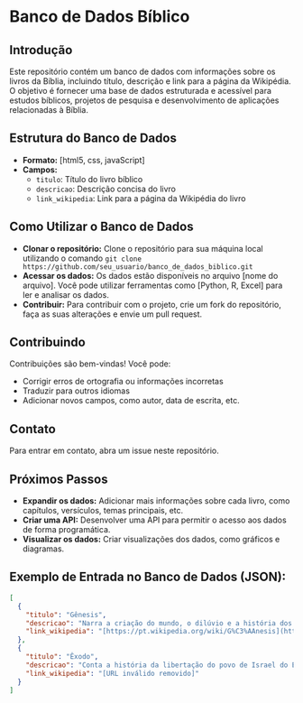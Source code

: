 # Banco de Dados Bíblico

## Introdução
Este repositório contém um banco de dados com informações sobre os livros da Bíblia, incluindo título, descrição e link para a página da Wikipédia. O objetivo é fornecer uma base de dados estruturada e acessível para estudos bíblicos, projetos de pesquisa e desenvolvimento de aplicações relacionadas à Bíblia.

## Estrutura do Banco de Dados
* **Formato:** [html5, css, javaScript]
* **Campos:**
    * `titulo`: Título do livro bíblico
    * `descricao`: Descrição concisa do livro
    * `link_wikipedia`: Link para a página da Wikipédia do livro

## Como Utilizar o Banco de Dados
* **Clonar o repositório:** Clone o repositório para sua máquina local utilizando o comando `git clone https://github.com/seu_usuario/banco_de_dados_biblico.git`
* **Acessar os dados:** Os dados estão disponíveis no arquivo [nome do arquivo]. Você pode utilizar ferramentas como [Python, R, Excel] para ler e analisar os dados.
* **Contribuir:** Para contribuir com o projeto, crie um fork do repositório, faça as suas alterações e envie um pull request.

## Contribuindo
Contribuições são bem-vindas! Você pode:
* Corrigir erros de ortografia ou informações incorretas
* Traduzir para outros idiomas
* Adicionar novos campos, como autor, data de escrita, etc.


## Contato
Para entrar em contato, abra um issue neste repositório.

## Próximos Passos
* **Expandir os dados:** Adicionar mais informações sobre cada livro, como capítulos, versículos, temas principais, etc.
* **Criar uma API:** Desenvolver uma API para permitir o acesso aos dados de forma programática.
* **Visualizar os dados:** Criar visualizações dos dados, como gráficos e diagramas.

## Exemplo de Entrada no Banco de Dados (JSON):
```json
[
  {
    "titulo": "Gênesis",
    "descricao": "Narra a criação do mundo, o dilúvio e a história dos patriarcas.",
    "link_wikipedia": "[https://pt.wikipedia.org/wiki/G%C3%AAnesis](https://pt.wikipedia.org/wiki/G%C3%AAnesis)"
  },
  {
    "titulo": "Êxodo",
    "descricao": "Conta a história da libertação do povo de Israel do Egito.",
    "link_wikipedia": "[URL inválido removido]"
  }
]
